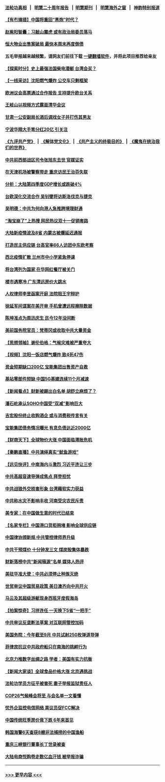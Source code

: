 #### [法轮功真相](https://github.com/gfw-breaker/truth/blob/master/README.md?t=0) &nbsp;&nbsp;|&nbsp;&nbsp; [明慧二十周年报告](https://github.com/gfw-breaker/mh-reports/blob/master/README.md?t=0) &nbsp;&nbsp;|&nbsp;&nbsp;[明慧期刊](https://github.com/gfw-breaker/mh-qikan) &nbsp;&nbsp;|&nbsp;&nbsp; [明慧海外之窗](https://github.com/gfw-breaker/mh-news/blob/master/README.md?t=0) &nbsp;&nbsp;|&nbsp;&nbsp; [神韵特别报道](https://github.com/gfw-breaker/mh-news/blob/master/shenyun.md?t=0)
#### [【有冇搞错】中国将重回“黑炮”时代？](../pages/nsc413/n13318549.md?t=10212150) 
#### [赵紫阳智囊：习敲山震虎 或有政治局委员落马](../pages/nsc413/n13319876.md?t=10212150) 
#### [恒大物业出售案破局 最快本周末再度倒债](../pages/nsc413/n13319898.md?t=10212150) 
#### 五毛举报越来越频繁，请网友们前往下载 [一键翻墙软件](https://github.com/gfw-breaker/ssr-accounts)，并将此项目推荐给亲友
#### [【探索时分】史上最强法国柴电潜艇 台湾会买？](../pages/nsc413/n13318603.md?t=10212150) 
#### [【一线采访】沈阳燃气爆炸 公交车只剩框架](../pages/nsc413/n13319584.md?t=10212150) 
#### [欧洲议会高票通过合作报告 支持提升欧台关系](../pages/nsc413/n13319667.md?t=10212150) 
#### [王岐山以视频方式露面清华会议](../pages/nsc413/n13319705.md?t=10212150) 
#### [甘肃一公安副局长酒后调戏女子并打伤其男友](../pages/nsc413/n13319562.md?t=10212150) 
#### [宁波华翔大手笔分红20亿 引关注](../pages/nsc413/n13319446.md?t=10212150) 
#### [《九评共产党》](https://github.com/begood0513/9ping.md/blob/master/README.md) &nbsp;|&nbsp; [《解体党文化》](../../../../jtdwh.md/blob/master/README.md)  &nbsp;|&nbsp; [《共产主义的终极目的》](../../../../gczydzjmd.md/blob/master/README.md) &nbsp;|&nbsp; [《魔鬼在统治我们的世界》](../../../../mgztzwmdsj.md/blob/master/README.md) 
#### [中共前西部战区司令张旭东去世 官媒证实](../pages/nsc413/n13319545.md?t=10212150) 
#### [在天津机场被警察带走 重庆访民王治芬失联](../pages/nsc413/n13319465.md?t=10212150) 
#### [分析：大陆第四季度GDP增长或跌破4%](../pages/nsc413/n13318748.md?t=10212150) 
#### [台欧深化交流合作 吴钊燮将访斯洛伐克与捷克](../pages/nsc413/n13319242.md?t=10212150) 
#### [吴明德：中共为何向港人急推跨境理财通](../pages/nsc413/n13318858.md?t=10212150) 
#### [“淘宝崩了”上热搜 网民热议双十一促销套路](../pages/nsc413/n13318806.md?t=10212150) 
#### [大陆新疫情波及8省 内蒙古被爆延迟通报](../pages/nsc413/n13318107.md?t=10212150) 
#### [打造民主供应链 台高官率66人访团中东欧考察](../pages/nsc413/n13319010.md?t=10212150) 
#### [西北疫情扩散 兰州市中小学紧急停课](../pages/nsc413/n13319288.md?t=10212150) 
#### [将台湾列为国家 在华网红餐厅被关门](../pages/nsc413/n13319250.md?t=10212150) 
#### [楼市遇寒冷 广东清远房价大跳水](../pages/nsc413/n13318705.md?t=10212150) 
#### [人权律师李昱函案开庭 法院阻王宇辩护](../pages/nsc413/n13318774.md?t=10212150) 
#### [徐延军间谍案在美开审 手机曾遭远程擦除数据](../pages/nsc413/n13318619.md?t=10212150) 
#### [陈坤准点为周迅庆生 迄今12年没间断](../pages/nsc413/n13318652.md?t=10212150) 
#### [美前国务院官员：梵蒂冈或收取中共大量资金](../pages/nsc413/n13318636.md?t=10212150) 
#### [【思想领袖】谢伦伯格：气候灾难被严重夸大](../pages/nsc413/n13297203.md?t=10212150) 
#### [【视频】沈阳一饭店燃气爆炸 致4死47伤](../pages/nsc413/n13318699.md?t=10212150) 
#### [资金短期缺口200亿 宝能集团出售资产自救](../pages/nsc413/n13318596.md?t=10212150) 
#### [基站零部件短缺 中国5G基建连续11个月减速](../pages/nsc413/n13318522.md?t=10212150) 
#### [【新闻看点】财新被踢出白名单 胡舒立麻烦了？](../pages/nsc413/n13318382.md?t=10212150) 
#### [潘石屹承认SOHO中国受“双减”影响巨大](../pages/nsc413/n13318520.md?t=10212150) 
#### [吉宏股份终止收购酒企 或与消费税传言有关](../pages/nsc413/n13318446.md?t=10212150) 
#### [宝能集团债务情况曝光 有息负债达近2000亿](../pages/nsc413/n13318389.md?t=10212150) 
#### [【财商天下】全球物价大涨 中国面临滞胀危机](../pages/nsc413/n13318019.md?t=10212150) 
#### [【秦鹏直播】中共演绎真实“鱿鱼游戏”](../pages/nsc413/n13318417.md?t=10212150) 
#### [【远见快评】中南海内斗激烈 习近平连让三步](../pages/nsc413/n13318407.md?t=10212150) 
#### [中共高超音速导弹成焦点 拜登担忧](../pages/nsc413/n13318346.md?t=10212150) 
#### [中共战狼外交损害形象 台湾藉软实力获益](../pages/nsc413/n13318274.md?t=10212150) 
#### [中共称水灾不影响丰收 河南受灾农民斥责](../pages/nsc413/n13318283.md?t=10212150) 
#### [美专家：在中国做生意的时代已结束](../pages/nsc413/n13318130.md?t=10212150) 
#### [【名家专栏】中国港口货柜拥堵 影响全球供应链](../pages/nsc413/n13317520.md?t=10212150) 
#### [中国律协颁新规 中共管控律师界升级](../pages/nsc413/n13318177.md?t=10212150) 
#### [中共干预煤价 十分钟发三文 煤炭股集体暴跌](../pages/nsc413/n13318004.md?t=10212150) 
#### [财新落榜中共“新闻稿源”名单 媒体人热评](../pages/nsc413/n13317969.md?t=10212150) 
#### [美驻华准大使：中共必须停止种族灭绝](../pages/nsc413/n13318037.md?t=10212150) 
#### [世贸审议中国贸易政策 美日澳齐向中共开火](../pages/nsc413/n13318088.md?t=10212150) 
#### [马云及其超级游艇现身西班牙度假海岛](../pages/nsc413/n13318042.md?t=10212150) 
#### [【拍案惊奇】习拼连任 一天换下5省“一把手”](../pages/nsc413/n13317717.md?t=10212150) 
#### [中共审议反垄断法草案 对互联网管控加码](../pages/nsc413/n13317290.md?t=10212150) 
#### [美国务院：今年截至9月 中共试射250枚弹道导弹](../pages/nsc413/n13317854.md?t=10212150) 
#### [菲律宾抗议中共政府船只在南海的挑衅行为](../pages/nsc413/n13317826.md?t=10212150) 
#### [北京力推数字丝绸之路 学者：美国有实力抗衡](../pages/nsc413/n13317812.md?t=10212150) 
#### [【新闻大家谈】全球食品价格大涨 北京遇挑战](../pages/nsc413/n13317468.md?t=10212150) 
#### [法轮功学员方征平被害死 妻子举报监狱责任人](../pages/nsc413/n13315496.md?t=10212150) 
#### [COP26气候峰会将至 与会名单一文看懂](../pages/nsc413/n13317617.md?t=10212150) 
#### [忧外企监控电信网络 美议员促FCC解决](../pages/nsc413/n13317609.md?t=10212150) 
#### [中国传统旺季房价竟下跌 6年来首见](../pages/nsc413/n13317507.md?t=10212150) 
#### [韩国海警6天查获8艘非法捕捞的中国渔船](../pages/nsc413/n13317272.md?t=10212150) 
#### [重庆三峡银行董事长丁世录被查](../pages/nsc413/n13317264.md?t=10212150) 
#### [大陆电商悦购卷走数亿血汗钱 被举报诈骗](../pages/nsc413/n13317133.md?t=10212150) 

----
#### [ >>> 更早内容 <<< ](../indexes/nsc413-earlier.md)
